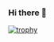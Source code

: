 ### Hi there 👋

[![trophy](https://github-profile-trophy.vercel.app/?username=JoshuaMart)](https://github.com/ryo-ma/github-profile-trophy)
